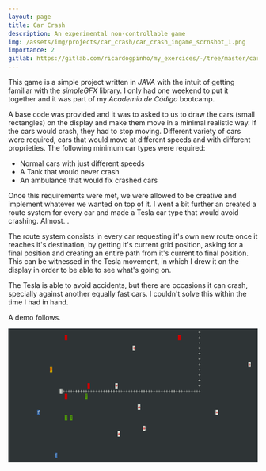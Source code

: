 ```yaml
---
layout: page
title: Car Crash
description: An experimental non-controllable game 
img: /assets/img/projects/car_crash/car_crash_ingame_scrnshot_1.png
importance: 2
gitlab: https://gitlab.com/ricardogpinho/my_exercices/-/tree/master/car-crash
---
```


This game is a simple project written in *JAVA* with the intuit of getting familiar with the *simpleGFX* library.
I only had one weekend to put it together and it was part of my *Academia de Código* bootcamp.

A base code was provided and it was to asked to us to draw the cars (small rectangles) on the display and make them move in a minimal realistic way. If the cars would crash, they had to stop moving. Different variety of cars were required, cars that would move at different speeds and with different proprieties. The following minimum car types were required:
* Normal cars with just different speeds
* A Tank that would never crash
* An ambulance that would fix crashed cars

Once this requirements were met, we were allowed to be creative and implement whatever we wanted on top of it.
I went a bit further an created a route system for every car and made a Tesla car type that would avoid crashing. Almost...

The route system consists in every car requesting it's own new route once it reaches it's destination, by getting it's current grid position, asking for a final position and creating an entire path from it's current to final position. This can be witnessed in the Tesla movement, in which I drew it on the display in order to be able to see what's going on.

The Tesla is able to avoid accidents, but there are occasions it can crash, specially against another equally fast cars. I couldn't solve this within the time I had in hand. 

A demo follows.
   
<img src="/assets/img/projects/car_crash/car_crash_gameplay.gif" class="img-fluid">